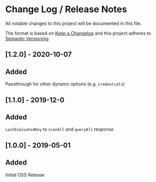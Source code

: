 # Change Log /  Release Notes
All notable changes to this project will be documented in this file.

The format is based on [Keep a Changelog](http://keepachangelog.com/)
and this project adheres to [Semantic Versioning](http://semver.org/).

## [1.2.0] - 2020-10-07
## Added
Passthrough for other dynamo options (e.g. `credentials`)

## [1.1.0] - 2019-12-0
## Added
`LastEvaluatedKey` to `scanAll` and `queryAll` response

## [1.0.0] - 2019-05-01
## Added
Initial OSS Release
